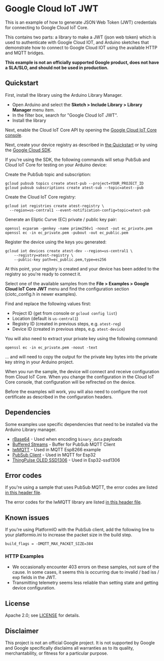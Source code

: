 # Google Cloud IoT JWT

This is an example of how to generate JSON Web Token (JWT) credentials for
connecting to Google Cloud IoT Core.

This contains two parts: a library to make a JWT (json web token) which is used
to authenticate with Google Cloud IOT, and Arduino sketches that demonstrate
how to connect to Google Cloud IOT using the available HTTP and MQTT bridges.

**This example is not an officially supported Google product, does not have a
SLA/SLO, and should not be used in production.**

## Quickstart

First, install the library using the Arduino Library Manager.
* Open Arduino and select the **Sketch > Include Library > Library Manager**
menu item.
* In the filter box, search for "Google Cloud IoT JWT".
* Install the library

Next, enable the Cloud IoT Core API by opening the [Google Cloud IoT Core console](https://console.cloud.google.com/iot/).

Next, create your device registry as described in [the Quickstart](https://cloud.google.com/iot/docs/quickstart)
or by using the [Google Cloud SDK](https://cloud.google.com/sdk).

If you're using the SDK, the following commands will setup PubSub and Cloud IoT
Core for testing on your Arduino device:

Create the PubSub topic and subscription:

    gcloud pubsub topics create atest-pub --project=YOUR_PROJECT_ID
    gcloud pubsub subscriptions create atest-sub --topic=atest--pub

Create the Cloud IoT Core registry:

    gcloud iot registries create atest-registry \
      --region=us-central1 --event-notification-config=topic=atest-pub

Generate an Eliptic Curve (EC) private / public key pair:

    openssl ecparam -genkey -name prime256v1 -noout -out ec_private.pem
    openssl ec -in ec_private.pem -pubout -out ec_public.pem

Register the device using the keys you generated:

    gcloud iot devices create atest-dev --region=us-central1 \
        --registry=atest-registry \
        --public-key path=ec_public.pem,type=es256

At this point, your registry is created and your device has been added to the
registry so you're ready to connect it.

Select one of the available samples from the **File > Examples > Google Cloud IoT Core JWT**
menu and find the configuration section (ciotc_config.h in newer examples).

Find and replace the following values first:
* Project ID (get from console or `gcloud config list`)
* Location (default is `us-central1`)
* Registry ID (created in previous steps, e.g. `atest-reg`)
* Device ID (created in previous steps, e.g. `atest-device`)

You will also need to extract your private key using the following command:

    openssl ec -in ec_private.pem -noout -text

... and will need to copy the output for the private key bytes into the private
key string in your Arduino project.

When you run the sample, the device will connect and receive configuration
from Cloud IoT Core. When you change the configuration in the Cloud IoT Core
console, that configuration will be reflrected on the device.

Before the examples will work, you will also need to configure the root
certificate as described in the configuration headers.

## Dependencies
Some examples use specific dependencies that need to be installed via the Arduino Library manager.

* [rBase64](https://github.com/boseji/rBASE64) - Used when encoding `binary_data` payloads
* [Buffered Streams](https://github.com/paulo-raca/ArduinoBufferedStreams) - Buffer for PubSub MQTT Client
* [lwMQTT](https://github.com/256dpi/arduino-mqtt) - Used in MQTT Esp8266 example
* [PubSub Client](https://github.com/knolleary/pubsubclient) - Used in MQTT for Esp32
* [ThingPulse OLED SSD1306](https://github.com/ThingPulse/esp8266-oled-ssd1306) - Used in Esp32-ssd1306

## Error codes
If you're using a sample that uses PubSub MQTT, the error codes are listed
[in this header file](https://github.com/knolleary/pubsubclient/blob/master/src/PubSubClient.h#L44-L54).

The error codes for the lwMQTT library are listed [in this header file](https://github.com/256dpi/arduino-mqtt/blob/master/src/lwmqtt/lwmqtt.h#L16-L29).

## Known issues

If you're using PlatformIO with the PubSub client, add the following line to your platformio.ini to increase the packet size in the build step.

```
build_flags = -DMQTT_MAX_PACKET_SIZE=384 
```

### HTTP Examples
* We occasionally encounter 403 errors on these samples, not sure of the cause.
  In some cases, it seems this is occurring due to invalid / bad iss / exp fields
  in the JWT.
* Transmitting telemetry seems less reliable than setting state and getting
  device configuration.

## License

Apache 2.0; see [LICENSE](LICENSE) for details.

## Disclaimer

This project is not an official Google project. It is not supported by Google
and Google specifically disclaims all warranties as to its quality,
merchantability, or fitness for a particular purpose.
